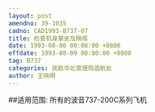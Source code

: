 ```yaml
---
layout: post
amendno: 39-1035
cadno: CAD1993-B737-07
title: 检查机身蒙皮及隔框
date: 1993-08-06 00:00:00 +0800
effdate: 1993-08-09 00:00:00 +0800
tag: B737
categories: 民航华北管理局适航处
author: 王晓明
---
```


##适用范围:
所有的波音737-200C系列飞机

